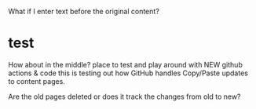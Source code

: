 What if I enter text before the original content?

# test
How about in the middle?
place to test and play around with NEW github actions &amp; code
this is testing out how GitHub handles Copy/Paste updates to content pages.

Are the old pages deleted or does it track the changes from old to new?
